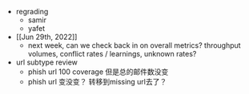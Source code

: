 - regrading
	- samir
	- yafet
- [[Jun 29th, 2022]]
	- next week, can we check back in on overall metrics? throughput volumes, conflict rates / learnings, unknown rates?
- url subtype review
	- phish url 100 coverage 但是总的邮件数没变
	- phish url 变没变？ 转移到missing url去了？